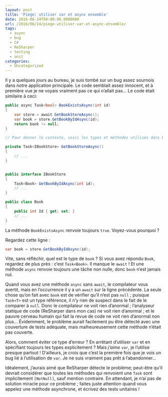 ```yaml
---
layout: post
title: 'Piège: utiliser var et async ensemble'
date: 2016-06-24T00:00:00.0000000
url: /2016/06/24/piege-utiliser-var-et-async-ensemble/
tags:
  - async
  - bug
  - C#
  - ReSharper
  - testing
  - unit
categories:
  - Uncategorized
---
```



Il y a quelques jours au bureau, je suis tombé sur un bug assez sournois dans notre application principale. Le code semblait assez innocent, et à première vue je ne voyais vraiment pas ce qui n’allait pas… Le code était similaire à ceci:

```csharp
public async Task<bool> BookExistsAsync(int id)
{
    var store = await GetBookStoreAsync();
    var book = store.GetBookByIdAsync(id);
    return book != null;
}

// Pour donner le contexte, voici les types et méthodes utilisés dans BookExistsAsync:

private Task<IBookStore> GetBookStoreAsync()
{
    // ...
}


public interface IBookStore
{
    Task<Book> GetBookByIdAsync(int id);
    // ...
}

public class Book
{
    public int Id { get; set; }
    // ...
}
```

La méthode `BookExistsAsync` renvoie toujours `true`. Voyez-vous pourquoi ?

Regardez cette ligne :

```csharp
var book = store.GetBookByIdAsync(id);
```

Vite, sans réfléchir, quel est le type de `book` ? Si vous avez répondu `Book`, regardez de plus près : c’est `Task<Book>`. Il manque le `await` ! Et une méthode `async` renvoie toujours une tâche non nulle, donc `book` n’est jamais nul.

Quand vous avez une méthode `async` sans `await`, le compilateur vous avertit, mais en l’occurrence il y a un `await` sur la ligne précédente. La seule chose qu’on fait avec `book` est de vérifier qu’il n’est pas `null` ; puisque `Task<T>` est un type référence, il n’y rien de suspect dans le fait de le comparer à `null`. Donc le compilateur ne voit rien d’anormal ; l’analyseur statique de code (ReSharper dans mon cas) ne voit rien d’anormal ; et le pauvre cerveau humain qui fait la revue de code ne voit rien d’anormal non plus… Évidemment, le problème aurait facilement pu être détecté avec une couverture de tests adéquate, mais malheureusement cette méthode n’était pas couverte.

Alors, comment éviter ce type d’erreur ? En arrêtant d’utiliser `var` et en spécifiant toujours les types explicitement ? Mais *j’aime* `var`, je l’utilise presque partout ! D’ailleurs, je crois que c’est la première fois que je vois un bug lié à l’utilisation de `var`. Je ne suis vraiment pas prêt à l’abandonner…

Idéalement, j’aurais aimé que ReSharper détecte le problème; peut-être qu’il devrait considérer que toutes les méthodes qui renvoient une `Task` sont implicitement `[NotNull]`, sauf mention contraire. En attendant, je n’ai pas de solution miracle pour ce problème ; faites juste attention quand vous appelez une méthode asynchrone, et écrivez des tests unitaires !

